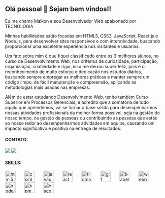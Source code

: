 ## Olá pessoal 👋 Sejam bem vindos!!

Eu me chamo Maikon e sou Desenvolvedor Web apaixonado por TECNOLOGIA 

Minhas habilidades estão focadas em HTML5, CSS3, JavaScript, React.js e Node.js, para desenvolver sites responsivos e com interatividade, buscando 
proporcionar uma excelente experiência nos visitantes e usuários.

Um fato sobre mim é que fiquei classificado entre os 3 melhores alunos, no curso de Desenvolvimento Web, nos critérios de curiosidade, participação, organização, criatividade e rigor, isso
me deixou super feliz, pois é o reconhecimento de muito esforço e dedicação nos estudos diários, buscando sempre empregar as melhores práticas 
e manter sempre um código limpo, de fácil manutenção e compreensão, aplicando as metodologias mais usadas nas empresas.

Além de estar estudando Desenvolvimento Web, tenho também Curso Superior em Processos Gerenciais, e acredito que a somatória de tudo aquilo que aprendemos, vai se tornar a base sólida para desempenharmos nossas atividades profissionais
da melhor forma possível, seja na gestão do nosso tempo, na gestão de pessoas ou contribuindo as pessoas que estão ao nosso redor ao desempenharmos atividades em equipe, causando um impacto significativo e positivo na entrega 
de resultados.

#### CONTATO:
<div>
<a href = "mailto:maikonacorrea@gmail.com"><img loading="lazy" src="https://img.shields.io/badge/Gmail-D14836?style=for-the-badge&logo=gmail&logoColor=white" target="_blank"></a>
<a href="" target="_blank"><img loading="lazy" src="https://img.shields.io/badge/-LinkedIn-%230077B5?style=for-the-badge&logo=linkedin&logoColor=white" target="_blank"></a>   
</div>

#### SKILLS:

<div align="left">
  <img src="https://skillicons.dev/icons?i=html" height="34" alt="html5 logo"  />
  <img width="20" />
  <img src="https://skillicons.dev/icons?i=css" height="34" alt="css3 logo"  />
  <img width="20" />
  <img src="https://skillicons.dev/icons?i=js" height="34" alt="javascript logo"  />
  <img width="20" />
  <img src="https://skillicons.dev/icons?i=react" height="34" alt="react logo"  />
  <img width="20" />
  <img src="https://skillicons.dev/icons?i=figma" height="34" alt="figma logo"  />
  <img width="20" />
  <img src="https://skillicons.dev/icons?i=git" height="34" alt="git logo"  />
  <img width="20" />
  <img src="https://skillicons.dev/icons?i=babel" height="34" alt="babel logo"  />
  <img width="20" />
  <img src="https://skillicons.dev/icons?i=webpack" height="34" alt="webpack logo"  />
  <img width="20" />
  <img src="https://skillicons.dev/icons?i=nodejs" height="34" alt="nodejs logo"  />
  <img width="20" />
  <img src="https://cdn.jsdelivr.net/gh/devicons/devicon/icons/npm/npm-original-wordmark.svg" height="34" alt="npm logo"  />
  <img width="20" />
  <img src="https://skillicons.dev/icons?i=vscode" height="34" alt="vscode logo"  />
  <img width="20" />
</div>
